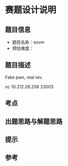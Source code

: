 # 赛题设计说明

## 题目信息

- 题目名称：ezvm
- 预估难度：

## 题目描述

Fake pwn, real rev.

nc 10.212.26.206 23003

## 考点



## 出题思路与解题思路



## 提示



## 参考



